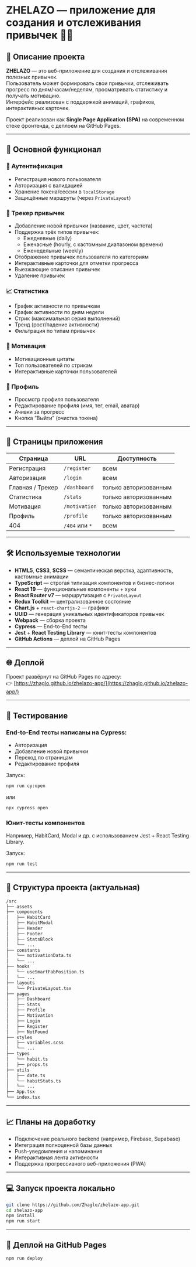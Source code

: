 # ZHELAZO — приложение для создания и отслеживания привычек 🏋️‍♂️

## 📌 Описание проекта

**ZHELAZO** — это веб-приложение для создания и отслеживания полезных привычек.  
Пользователь может формировать свои привычки, отслеживать прогресс по дням/часам/неделям, просматривать статистику и получать мотивацию.  
Интерфейс реализован с поддержкой анимаций, графиков, интерактивных карточек.

Проект реализован как **Single Page Application (SPA)** на современном стеке фронтенда, с деплоем на GitHub Pages.

---

## 🚀 Основной функционал

### 🔐 Аутентификация
- Регистрация нового пользователя
- Авторизация с валидацией
- Хранение токена/сессии в `localStorage`
- Защищённые маршруты (через `PrivateLayout`)

### 📅 Трекер привычек
- Добавление новой привычки (название, цвет, частота)
- Поддержка трёх типов привычек:
    - Ежедневные (daily)
    - Ежечасные (hourly, с кастомным диапазоном времени)
    - Еженедельные (weekly)
- Отображение привычек пользователя по категориям
- Интерактивные карточки для отметки прогресса
- Выезжающие описания привычек
- Удаление привычек

### 📈 Статистика
- График активности по привычкам
- График активности по дням недели
- Стрик (максимальная серия выполнений)
- Тренд (рост/падение активности)
- Фильтрация по типам привычек

### 🌟 Мотивация
- Мотивационные цитаты
- Топ пользователей по стрикам
- Интерактивные карточки пользователей

### 👤 Профиль
- Просмотр профиля пользователя
- Редактирование профиля (имя, тег, email, аватар)
- Ачивки за прогресс
- Кнопка “Выйти” (очистка токена)

---

## 📄 Страницы приложения

| Страница         | URL            | Доступность          |
|------------------|----------------|----------------------|
| Регистрация      | `/register`    | всем                 |
| Авторизация      | `/login`       | всем                 |
| Главная / Трекер | `/dashboard`   | только авторизованным |
| Статистика       | `/stats`       | только авторизованным |
| Мотивация        | `/motivation`  | только авторизованным |
| Профиль          | `/profile`     | только авторизованным |
| 404              | `/404` или `*` | всем                 |

---

## 🛠 Используемые технологии

- **HTML5**, **CSS3**, **SCSS** — семантическая верстка, адаптивность, кастомные анимации
- **TypeScript** — строгая типизация компонентов и бизнес-логики
- **React 19** — функциональные компоненты + хуки
- **React Router v7** — маршрутизация с `PrivateLayout`
- **Redux Toolkit** — централизованное состояние
- **Chart.js** + `react-chartjs-2` — графики
- **UUID** — генерация уникальных идентификаторов привычек
- **Webpack** — сборка проекта
- **Cypress** — End-to-End тесты
- **Jest** + **React Testing Library** — юнит-тесты компонентов
- **GitHub Actions** — деплой на GitHub Pages

---

## 🌐 Деплой

Проект развёрнут на GitHub Pages по адресу:  
👉 [https://zhaglo.github.io/zhelazo-app/](https://zhaglo.github.io/zhelazo-app/)

---

## 🧪 Тестирование

### End-to-End тесты написаны на **Cypress**:
- Авторизация
- Добавление новой привычки
- Переход по страницам
- Редактирование профиля

Запуск:

```bash
npm run cy:open
```

или

```bash
npx cypress open
```

### Юнит-тесты компонентов 

Например, HabitCard, Modal и др. с использованием Jest + React Testing Library.

Запуск:

```bash
npm run test
```

---

## 📁 Структура проекта (актуальная)

```txt
/src
├── assets
├── components
│   ├── HabitCard
│   ├── HabitModal
│   ├── Header
│   ├── Footer
│   ├── StatsBlock
│   └── ...
├── constants
│   └── motivationData.ts
│   └── ...
├── hooks
│   └── useSmartFabPosition.ts
│   └── ...
├── layouts
│   └── PrivateLayout.tsx
├── pages
│   ├── Dashboard
│   ├── Stats
│   ├── Profile
│   ├── Motivation
│   ├── Login
│   ├── Register
│   ├── NotFound
├── styles
│   ├── variables.scss
│   └── ...
├── types
│   └── habit.ts
│   ├── props.ts
├── utils
│   ├── date.ts
│   └── habitStats.ts
│   └── ...
├── App.tsx
└── index.tsx
```

---

## 📈 Планы на доработку

- Подключение реального backend (например, Firebase, Supabase)
- Интеграция полноценной базы данных
- Push-уведомления и напоминания
- Интерактивная лента активности
- Поддержка прогрессивного веб-приложения (PWA)

---

## 💻 Запуск проекта локально

```bash
git clone https://github.com/Zhaglo/zhelazo-app.git
cd zhelazo-app
npm install
npm run start
```

---

## 🚀 Деплой на GitHub Pages

```bash
npm run deploy
```
